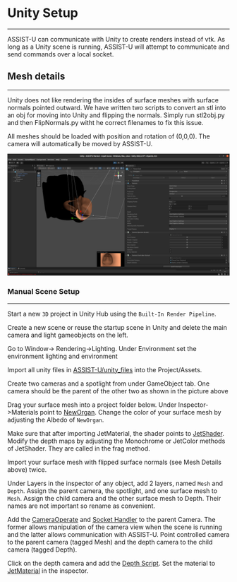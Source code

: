 # Unity Setup

---

ASSIST-U can communicate with Unity to create renders instead of vtk. As long as a Unity scene is running, ASSIST-U will attempt to communicate and send commands over a local socket.

## Mesh details

---

Unity does not like rendering the insides of surface meshes with surface normals pointed outward. We have written two scripts to convert an stl into an obj for moving into Unity and flipping the normals. Simply run stl2obj.py and then FlipNormals.py witht he correct filenames to fix this issue.

All meshes should be loaded with position and rotation of (0,0,0). The camera will automatically be moved by ASSIST-U.

[//]: # (### Quick Setup)

[//]: # ()
[//]: # (---)

[//]: # ()
[//]: # (The fastest way to set up the scene is to import the prefabs in _unity_files_.)

[//]: # ()
[//]: # (You should import the mesh twice, assign one to a layer named `Mesh` and the other named `Depth`.)

[//]: # (The `Tissue Cam` prefab should be imported and added to the scene. Be sure that the top layer Tissue Cam is also assigned to Mesh and has Culling Mask set to Mesh. Similarly, the Depth Cam should have the corresponding layer and culling masks set.)

[//]: # ()
[//]: # (If the Camera Controller Script does not exist at the bottom of Tissue Cam as shown in the image below, see Manual Setup.)

![Unity Scene](./images/unity_scene_setup.png)

### Manual Scene Setup

---
Start a new `3D` project in Unity Hub using the `Built-In Render Pipeline`.

Create a new scene or reuse the startup scene in Unity and delete the main camera and light gameobjects on the left.

Go to Window-> Rendering->Lighting. Under Environment set the environment lighting and environment 

Import all unity files in [ASSIST-U/unity_files](../unity_files) into the Project/Assets.

Create two cameras and a spotlight from under GameObject tab.
One camera should be the parent of the other two as shown in the picture above

Drag your surface mesh into a project folder below. Under Inspector->Materials point to [NewOrgan](../unity_files/NewOrgan.mat).
Change the color of your surface mesh by adjusting the Albedo of `NewOrgan`.

Make sure that after importing JetMaterial, the shader points to [JetShader](../unity_files/JetShader.shader).
Modify the depth maps by adjusting the Monochrome or JetColor methods of JetShader. They are called in the frag method.

Import your surface mesh with flipped surface normals (see Mesh Details above) twice.

Under Layers in the inspector of any object, add 2 layers, named `Mesh` and `Depth`.
Assign the parent camera, the spotlight, and one surface mesh to `Mesh`. Assign the child camera and the other surface mesh to Depth. Their names are not important so rename as convenient.

Add the [CameraOperate](../unity_files/CameraOperate.cs) and [Socket Handler](../unity_files/SocketHandler.cs) to the parent Camera. The former allows manipulation of the camera view when the scene is running and the latter allows communication with ASSIST-U.
Point controlled camera to the parent camera (tagged Mesh) and the depth camera to the child camera (tagged Depth).

Click on the depth camera and add the [Depth Script](../unity_files/depth_script.cs). Set the material to [JetMaterial](../unity_files/JetMaterial.mat) in the inspector.